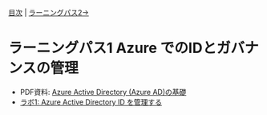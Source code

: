 [目次](README.md) | [ラーニングパス2→](lp02.md)

# ラーニングパス1 Azure でのIDとガバナンスの管理

- PDF資料: [Azure Active Directory (Azure AD)の基礎](pdf/Azure%20AD%E3%81%AE%E5%9F%BA%E7%A4%8E.pdf)
- [ラボ1: Azure Active Directory ID を管理する](lab01cs.md)
